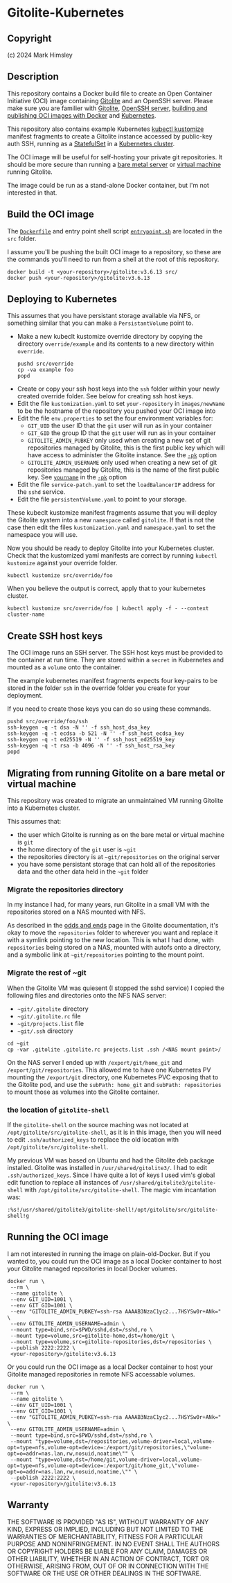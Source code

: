 # Gitolite-Kubernetes

## Copyright

(c) 2024 Mark Himsley

## Description

This repository contains a Docker build file to create an Open Container Initiative (OCI) image containing [Gitolite](https://gitolite.com/gitolite/index.html) and an OpenSSH server. Please make sure you are familier with [Gitolite](https://gitolite.com/gitolite/index.html), [OpenSSH server](https://man.openbsd.org/sshd.8), [building and publishing OCI images with Docker](https://docs.docker.com/get-started/docker-concepts/building-images/build-tag-and-publish-an-image/) and [Kubernetes](https://kubernetes.io/).

This repository also contains example Kubernetes [kubectl kustomize](https://kubernetes.io/docs/reference/kubectl/generated/kubectl_kustomize/) manifest fragments to create a Gitolite instance  accessed by public-key auth SSH, running as a [StatefulSet](https://kubernetes.io/docs/concepts/workloads/controllers/statefulset/) in a [Kubernetes cluster](https://kubernetes.io/docs/concepts/overview/components/).

The OCI image will be useful for self-hosting your private git repositories. It should be more secure than running a [bare metal server](https://en.wikipedia.org/wiki/Bare-metal_server) or [virtual machine](https://en.wikipedia.org/wiki/Virtual_machine) running Gitolite.

The image could be run as a stand-alone Docker container, but I'm not interested in that.

## Build the OCI image

The [`Dockerfile`](src/Dockerfile) and entry point shell script [`entrypoint.sh`](src/entrypoint.sh) are located in the `src` folder.

I assume you'll be pushing the built OCI image to a repository, so these are the commands you'll need to run from a shell at the root of this repository.

```code
docker build -t <your-repository>/gitolite:v3.6.13 src/
docker push <your-repository>/gitolite:v3.6.13
```

## Deploying to Kubernetes

This assumes that you have persistant storage available via NFS, or something similar that you can make a `PersistantVolume` point to.

* Make a new kubeclt kustomize override directory by copying the directory `override/example` and its contents to a new directory within `override`.
  ```code
  pushd src/override
  cp -va example foo
  popd
  ```
* Create or copy your ssh host keys into the `ssh` folder within your newly created override folder. See below for creating ssh host keys.
* Edit the file `kustomization.yaml` to set `your-repository` in `images/newName` to be the hostname of the repository you pushed your OCI image into
* Edit the file `env.properties` to set the four environment variables for:
  * `GIT_UID` the user ID that the `git` user will run as in your container
  * `GIT_GID` the group ID that the `git` user will run as in your container
  * `GITOLITE_ADMIN_PUBKEY` only used when creating a new set of git repositories managed by Gitolite, this is the first public key which will have access to administer the Gitolite instance. See the [`-pk`](https://gitolite.com/gitolite/quick_install.html) option
  * `GITOLITE_ADMIN_USERNAME` only used when creating a new set of git repositories managed by Gitolite, this is the name of the first public key. See [`yourname`](https://gitolite.com/gitolite/quick_install.html) in the [`-pk`](https://gitolite.com/gitolite/quick_install.html) option
* Edit the file `service-patch.yaml` to set the `loadBalancerIP` address for the `sshd` service.
* Edit the file `persistentVolume.yaml` to point to your storage.

These kubeclt kustomize manifest fragments assume that you will deploy the Gitolite system into a new `namespace` called `gitolite`. If that is not the case then edit the files `kustomization.yaml` and `namespace.yaml` to set the namespace you will use.

Now you should be ready to deploy Gitolite into your Kubernetes cluster. Check that the kustomized yaml manifests are correct by running `kubectl kustomize` against your override folder.

```code
kubectl kustomize src/override/foo
```

When you believe the output is correct, apply that to your kubernetes cluster.

```code
kubectl kustomize src/override/foo | kubectl apply -f - --context cluster-name
```

## Create SSH host keys

The OCI image runs an SSH server. The SSH host keys must be provided to the container at run time. They are stored within a `secret` in Kubernetes and mounted as a `volume` onto the container.

The example kubernetes manifest fragments expects four key-pairs to be stored in the folder `ssh` in the override folder you create for your deployment.

If you need to create those keys you can do so using these commands.

```code
pushd src/override/foo/ssh
ssh-keygen -q -t dsa -N '' -f ssh_host_dsa_key
ssh-keygen -q -t ecdsa -b 521 -N '' -f ssh_host_ecdsa_key
ssh-keygen -q -t ed25519 -N '' -f ssh_host_ed25519_key
ssh-keygen -q -t rsa -b 4096 -N '' -f ssh_host_rsa_key
popd
```

## Migrating from running Gitolite on a bare metal or virtual machine

This repository was created to migrate an unmaintained VM running Gitolite into a Kubernetes cluster.

This assumes that:

* the user which Gitolite is running as on the bare metal or virtual machine is `git`
* the home directory of the `git` user is `~git`
* the repositories directory is at `~git/repositories` on the original server
* you have some persistant storage that can hold all of the repositories data and the other data held in the `~git` folder

### Migrate the repositories directory

In my instance I had, for many years, run Gitolite in a small VM with the repositories stored on a NAS mounted with NFS.

As described in the [odds and ends](https://gitolite.com/gitolite/odds-and-ends.html) page in the Gitolite documentation, it's okay to move the `repositories` folder to wherever you want and replace it with a symlink pointing to the new location. This is what I had done, with `repositories` being stored on a NAS, mounted with autofs onto a directory, and a symbolic link at `~git/repositories` pointing to the mount point.

### Migrate the rest of ~git

When the Gitolite VM was quiesent (I stopped the sshd service) I copied the following files and directories onto the NFS NAS server:

* `~git/.gitolite` directory
* `~git/.gitolite.rc` file
* `~git/projects.list` file
* `~git/.ssh` directory

```code
cd ~git
cp -var .gitolite .gitolite.rc projects.list .ssh /<NAS mount point>/
```

On the NAS server I ended up with `/export/git/home_git` and `/export/git/repositories`. This allowed me to have one Kubernetes PV mounting the `/export/git` directory, one Kubernetes PVC exposing that to the Gitolite pod, and use the `subPath: home_git` and `subPath: repositories` to mount those as volumes into the Gitolite container.

### the location of `gitolite-shell`

If the `gitolite-shell` on the source maching was not located at `/opt/gitolite/src/gitolite-shell`, as it is in this image, then you will need to edit `.ssh/authorized_keys` to replace the old location with `/opt/gitolite/src/gitolite-shell`.

My previous VM was based on Ubuntu and had the Gitolite deb package installed. Gitolite was installed in `/usr/shared/gitolite3/`. I had to edit `.ssh/authorized_keys`. Since I have quite a lot of keys I used vim's global edit function to replace all instances of `/usr/shared/gitolite3/gitolite-shell` with `/opt/gitolite/src/gitolite-shell`. The magic vim incantation was:

```code
:%s!/usr/shared/gitolite3/gitolite-shell!/opt/gitolite/src/gitolite-shell!g
```

## Running the OCI image

I am not interested in running the image on plain-old-Docker. But if you wanted to, you could run the OCI image as a local Docker container to host your Gitolite managed repositories in local Docker volumes.

```code
docker run \
 --rm \
 --name gitolite \
 --env GIT_UID=1001 \
 --env GIT_GID=1001 \
 --env "GITOLITE_ADMIN_PUBKEY=ssh-rsa AAAAB3NzaC1yc2...7HSYSw0r+ANk=" \
 --env GITOLITE_ADMIN_USERNAME=admin \
 --mount type=bind,src=$PWD/sshd,dst=/sshd,ro \
 --mount type=volume,src=gitolite-home,dst=/home/git \
 --mount type=volume,src=gitolite-repositories,dst=/repositories \
 --publish 2222:2222 \
 <your-repository>/gitolite:v3.6.13
```

Or you could run the OCI image as a local Docker container to host your Gitolite managed repositories in remote NFS accessable volumes.

```code
docker run \
 --rm \
 --name gitolite \
 --env GIT_UID=1001 \
 --env GIT_GID=1001 \
 --env "GITOLITE_ADMIN_PUBKEY=ssh-rsa AAAAB3NzaC1yc2...7HSYSw0r+ANk=" \
 --env GITOLITE_ADMIN_USERNAME=admin \
 --mount type=bind,src=$PWD/sshd,dst=/sshd,ro \
 --mount "type=volume,dst=/repositories,volume-driver=local,volume-opt=type=nfs,volume-opt=device=:/export/git/repositories,\"volume-opt=o=addr=nas.lan,rw,nosuid,noatime\"" \
 --mount "type=volume,dst=/home/git,volume-driver=local,volume-opt=type=nfs,volume-opt=device=:/export/git/home_git,\"volume-opt=o=addr=nas.lan,rw,nosuid,noatime,\"" \
 --publish 2222:2222 \
 <your-repository>/gitolite:v3.6.13
```

## Warranty

THE SOFTWARE IS PROVIDED "AS IS", WITHOUT WARRANTY OF ANY KIND, EXPRESS OR
IMPLIED, INCLUDING BUT NOT LIMITED TO THE WARRANTIES OF MERCHANTABILITY,
FITNESS FOR A PARTICULAR PURPOSE AND NONINFRINGEMENT. IN NO EVENT SHALL THE
AUTHORS OR COPYRIGHT HOLDERS BE LIABLE FOR ANY CLAIM, DAMAGES OR OTHER
LIABILITY, WHETHER IN AN ACTION OF CONTRACT, TORT OR OTHERWISE, ARISING FROM,
OUT OF OR IN CONNECTION WITH THE SOFTWARE OR THE USE OR OTHER DEALINGS IN THE
SOFTWARE.
